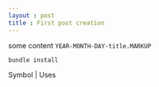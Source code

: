 ```yaml
---
layout : post
title : First post creation
---
```


some content `YEAR-MONTH-DAY-title.MARKUP`
```
bundle install
```
Symbol | Uses


